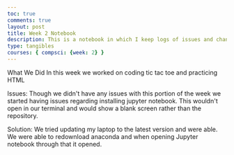 ```yaml
---
toc: true
comments: true
layout: post
title: Week 2 Notebook
description: This is a notebook in which I keep logs of issues and changes 
type: tangibles
courses: { compsci: {week: 2} }
---
```

What We Did
In this week we worked on coding tic tac toe and practicing HTML

Issues: 
Though we didn't have any issues with this portion of the week we started having issues regarding installing jupyter notebook. This wouldn't open in our terminal and would show a blank screen rather than the repository.

Solution: We tried updating my laptop to the latest version and were able. We were able to redownload anaconda and when opening Jupyter notebook through that it opened.
